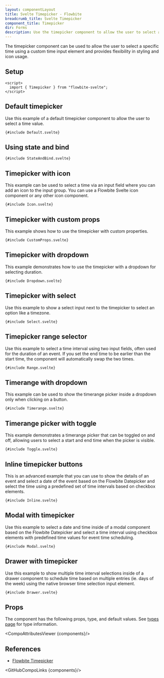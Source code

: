 ```yaml
---
layout: componentLayout
title: Svelte Timepicker - Flowbite
breadcrumb_title: Svelte Timepicker
component_title: Timepicker
dir: Forms
description: Use the timepicker component to allow the user to select a time using a native time input element including hours and minutes
---
```


<script>
  import { CompoAttributesViewer, GitHubCompoLinks } from '../../utils'
  const components = 'Timepicker'
</script>

The timepicker component can be used to allow the user to select a specific time using a custom time input element and provides flexibility in styling and icon usage.

## Setup

```svelte example hideOutput
<script>
  import { Timepicker } from "flowbite-svelte";
</script>
```

## Default timepicker

Use this example of a default timepicker component to allow the user to select a time value.

```svelte example
{#include Default.svelte}
```

## Using state and bind

```svelte example
{#include StateAndBind.svelte}
```

## Timepicker with icon

This example can be used to select a time via an input field where you can add an icon to the input group. You can use a Flowbite Svelte icon component or any other icon component.

```svelte example
{#include Icon.svelte}
```

## Timepicker with custom props

This example shows how to use the timepicker with custom properties.

```svelte example
{#include CustomProps.svelte}
```

## Timepicker with dropdown

This example demonstrates how to use the timepicker with a dropdown for selecting duration.

```svelte example class="h-64"
{#include Dropdown.svelte}
```

## Timepicker with select

Use this example to show a select input next to the timepicker to select an option like a timezone.

```svelte example
{#include Select.svelte}
```

## Timepicker range selector

Use this example to select a time interval using two input fields, often used for the duration of an event. If you set the end time to be earlier than the start time, the component will automatically swap the two times.

```svelte example
{#include Range.svelte}
```

## Timerange with dropdown

This example can be used to show the timerange picker inside a dropdown only when clicking on a button.

```svelte example class="h-80"
{#include Timerange.svelte}
```

## Timerange picker with toggle

This example demonstrates a timerange picker that can be toggled on and off, allowing users to select a start and end time when the picker is visible.

```svelte example class="h-96"
{#include Toggle.svelte}
```

## Inline timepicker buttons

This is an advanced example that you can use to show the details of an event and select a date of the event based on the Flowbite Datepicker and select the time using a predefined set of time intervals based on checkbox elements.

```svelte example class="p-4"
{#include Inline.svelte}
```

## Modal with timepicker

Use this example to select a date and time inside of a modal component based on the Flowbite Datepicker and select a time interval using checkbox elements with predefined time values for event time scheduling.

```svelte example hideResponsiveButtons
{#include Modal.svelte}
```

## Drawer with timepicker

Use this example to show multiple time interval selections inside of a drawer component to schedule time based on multiple entries (ie. days of the week) using the native browser time selection input element.

```svelte example class="flex justify-center p-4" hideResponsiveButtons
{#include Drawer.svelte}
```

## Props

The component has the following props, type, and default values. See [types page](/docs/pages/typescript) for type information.

<CompoAttributesViewer {components}/>

## References

- [Flowbite Timepicker](https://flowbite.com/docs/forms/timepicker/)

<GitHubCompoLinks {components}/>
